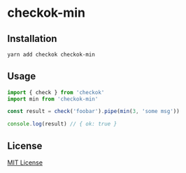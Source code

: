 # checkok-min

## Installation

```sh
yarn add checkok checkok-min
```

## Usage

```js
import { check } from 'checkok'
import min from 'checkok-min'

const result = check('foobar').pipe(min(3, 'some msg'))

console.log(result) // { ok: true }
```

## License

[MIT License](https://github.com/forsigner/checkok/blob/master/LICENSE)
